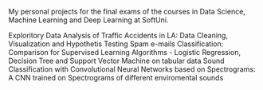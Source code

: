 Мy personal projects for the final exams of the courses in Data Science, Machine Learning and Deep Learning at SoftUni. 

Exploritory Data Analysis of Traffic Accidents in LA: Data Cleaning, Visualization and Hypothetis Testing
Spam e-mails Classification: Comparison for Supervised Learning Algorithms - Logistic Regression, Decision Tree and Support Vector Machine on tabular data
Sound Classification with Convolutional Neural Networks based on Spectrograms: A CNN trained on Spectrograms of different enviromental sounds
